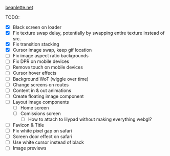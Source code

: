 [beanlette.net](https://beanlette.net)

TODO: 

- [x] Black screen on loader
- [x] Fix texture swap delay, potentially by swapping entire texture instead of src.
- [x] Fix transition stacking
- [x] Cursor image swap, keep gif location
- [ ] Fix image aspect ratio backgrounds
- [ ] Fix DPR on mobile devices
- [ ] Remove touch on mobile devices
- [ ] Cursor hover effects
- [ ] Background WoT (wiggle over time)
- [ ] Change screens on routes
- [ ] Content in & out animations
- [ ] Create floating image component
- [ ] Layout image components
  - [ ] Home screen
  - [ ] Comissions screen
    - [ ] How to attach to lilypad without making everything webgl?
- [ ] Favicon & Title
- [ ] Fix white pixel gap on safari
- [ ] Screen door effect on safari
- [ ] Use white cursor instead of black
- [ ] Image previews